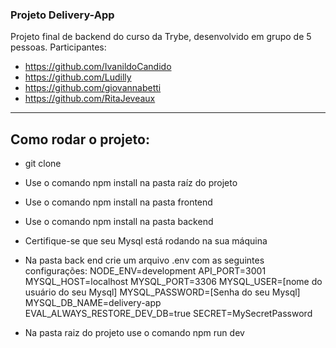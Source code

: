 ### Projeto Delivery-App

Projeto final de backend do curso da Trybe, desenvolvido em grupo de 5 pessoas.
Participantes:
* https://github.com/IvanildoCandido
* https://github.com/Ludilly
* https://github.com/giovannabetti
* https://github.com/RitaJeveaux

---

## Como rodar o projeto:

* git clone
* Use o comando npm install na pasta raíz do projeto
* Use o comando npm install na pasta frontend
* Use o comando npm install na pasta backend
* Certifique-se que seu Mysql está rodando na sua máquina
* Na pasta back end crie um arquivo .env com as seguintes configurações:
NODE_ENV=development
API_PORT=3001
MYSQL_HOST=localhost
MYSQL_PORT=3306
MYSQL_USER=[nome do usuário do seu Mysql]
MYSQL_PASSWORD=[Senha do seu Mysql]
MYSQL_DB_NAME=delivery-app
EVAL_ALWAYS_RESTORE_DEV_DB=true
SECRET=MySecretPassword

* Na pasta raiz do projeto use o comando npm run dev
